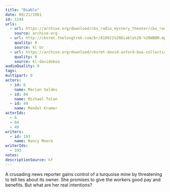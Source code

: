 ```yaml
---
title: "Diablo"
date: 09/21/1981
id: 1244
urls: 
  - url: https://archive.org/download/cbs_radio_mystery_theater/cbs_radio_mystery_theater-1201-1250.zip/cbs_radio_mystery_theater-1201-1250%2Fcbsrmt_1244_diablo.mp3
    source: archive-org
  - url: http://cbsrmt.thelongtrek.com/br/810921%20Diablo%20-%20WBBM.mp3
    quality: 0
    source: kl-br
  - url: https://archive.org/download/cbsrmt-david-oxford-boa-collection/CBSRMT-810921-1244-Diablo-(128-48)_WBBM-JE-{BoA}.mp3
    quality: 0
    source: kl-davidoboa
audioQuality: 0
tags: 
multipart: 0
actors:  
  - id: 6
    name: Marian Seldes  
  - id: 84
    name: Michael Tolan  
  - id: 49
    name: Mandel Kramer
actorIds:  
  - 6  
  - 84  
  - 49
writers:  
  - id: 193
    name: Nancy Moore
writerIds:  
  - 193
notes: 
descriptionSource: kf
---
```

A crusading news reporter gains control of a turquoise mine by threatening to tell lies about its owner. She promises to give the workers good pay and benefits. But what are her real intentions?
